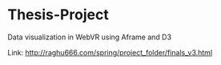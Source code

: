 # Thesis-Project
Data visualization in WebVR using Aframe and D3

Link: http://raghu666.com/spring/project_folder/finals_v3.html
